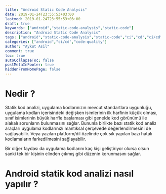 ```yaml
---
title: "Android Static Code Analysis"
date: 2019-01-24T23:55:53+03:00
lastmod: 2019-01-24T23:55:53+03:00
draft: true
keywords: ["android","static-code-analysis","static-code"]
description: "Android Static Code Analysis"
tags: ["android","static-code-analysis","static-code","ci","cd","ci/cd"]
categories: ["android","ci/cd","code-quality"]
author: "Aykut Asil"
comment: true
toc: true
autoCollapseToc: false
postMetaInFooter: true
hiddenFromHomePage: false
---
```


# Nedir ?

Statik kod analizi, uygulama kodlarınızın mevcut standartlara uygunluğu, uygulama kodları içerisindeki değişken isimlerinin ilk harfinin küçük olması, sınıf isimlerinin büyük harfle başlaması gibi genelde kod görünümü ile alakalı sorunların bulunmasını sağlar. Bununla birlikte bazı statik kod analiz araçları uygulama kodlarınızı mantıksal çerçevede değerlendirmesini de sağlayabilir. Veya yazılan platform/dil özelinde çok sık yapılan bazı hatalı kodlamaların farkedilmesini sağlayabilir.

Bir diğer faydası da uygulama kodlarını kaç kişi geliştiriyor olursa olsun sanki tek bir kişinin elinden çıkmış gibi düzenin korunmasını sağlar.

# Android statik kod analizi nasıl yapılır ?


